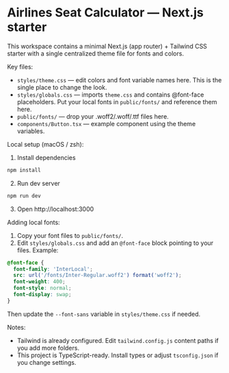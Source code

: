 # Airlines Seat Calculator — Next.js starter

This workspace contains a minimal Next.js (app router) + Tailwind CSS starter with a single centralized theme file for fonts and colors.

Key files:
- `styles/theme.css` — edit colors and font variable names here. This is the single place to change the look.
- `styles/globals.css` — imports `theme.css` and contains @font-face placeholders. Put your local fonts in `public/fonts/` and reference them here.
- `public/fonts/` — drop your .woff2/.woff/.ttf files here.
- `components/Button.tsx` — example component using the theme variables.

Local setup (macOS / zsh):

1. Install dependencies

```bash
npm install
```

2. Run dev server

```bash
npm run dev
```

3. Open http://localhost:3000

Adding local fonts:
1. Copy your font files to `public/fonts/`.
2. Edit `styles/globals.css` and add an `@font-face` block pointing to your files. Example:

```css
@font-face {
  font-family: 'InterLocal';
  src: url('/fonts/Inter-Regular.woff2') format('woff2');
  font-weight: 400;
  font-style: normal;
  font-display: swap;
}
```

Then update the `--font-sans` variable in `styles/theme.css` if needed.

Notes:
- Tailwind is already configured. Edit `tailwind.config.js` content paths if you add more folders.
- This project is TypeScript-ready. Install types or adjust `tsconfig.json` if you change settings.
